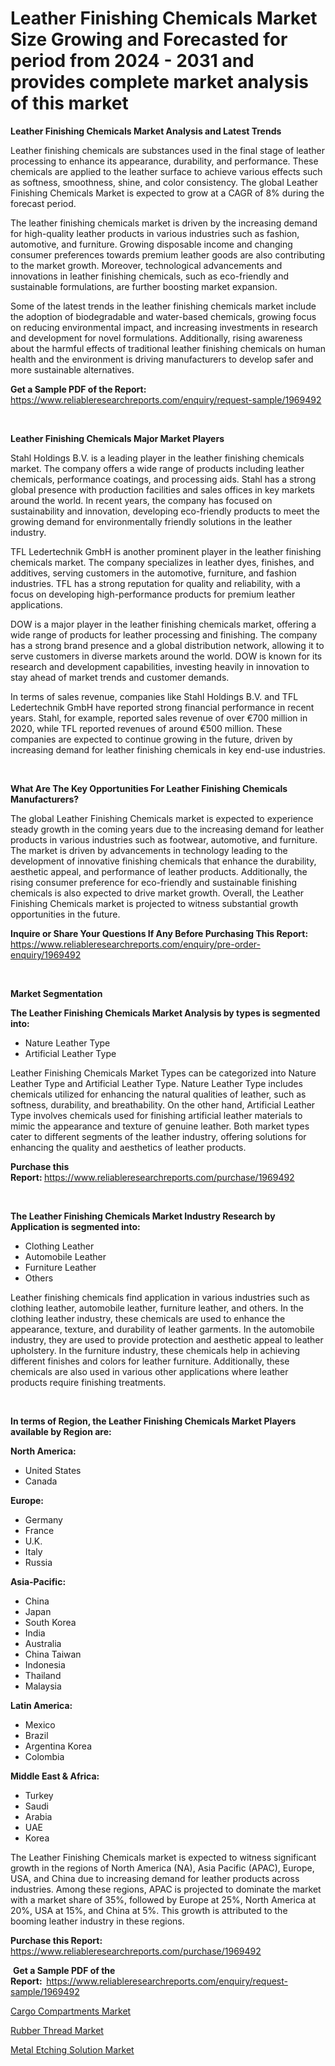 <p><h1>Leather Finishing Chemicals Market Size Growing and Forecasted for period from 2024 - 2031 and provides complete market analysis of this market</h1></p><p><strong>Leather Finishing Chemicals Market Analysis and Latest Trends</strong></p>
<p><p>Leather finishing chemicals are substances used in the final stage of leather processing to enhance its appearance, durability, and performance. These chemicals are applied to the leather surface to achieve various effects such as softness, smoothness, shine, and color consistency. The global Leather Finishing Chemicals Market is expected to grow at a CAGR of 8% during the forecast period.</p><p>The leather finishing chemicals market is driven by the increasing demand for high-quality leather products in various industries such as fashion, automotive, and furniture. Growing disposable income and changing consumer preferences towards premium leather goods are also contributing to the market growth. Moreover, technological advancements and innovations in leather finishing chemicals, such as eco-friendly and sustainable formulations, are further boosting market expansion.</p><p>Some of the latest trends in the leather finishing chemicals market include the adoption of biodegradable and water-based chemicals, growing focus on reducing environmental impact, and increasing investments in research and development for novel formulations. Additionally, rising awareness about the harmful effects of traditional leather finishing chemicals on human health and the environment is driving manufacturers to develop safer and more sustainable alternatives.</p></p>
<p><strong>Get a Sample PDF of the Report:&nbsp;</strong> <a href="https://www.reliableresearchreports.com/enquiry/request-sample/1969492">https://www.reliableresearchreports.com/enquiry/request-sample/1969492</a></p>
<p>&nbsp;</p>
<p><strong>Leather Finishing Chemicals Major Market Players</strong></p>
<p><p>Stahl Holdings B.V. is a leading player in the leather finishing chemicals market. The company offers a wide range of products including leather chemicals, performance coatings, and processing aids. Stahl has a strong global presence with production facilities and sales offices in key markets around the world. In recent years, the company has focused on sustainability and innovation, developing eco-friendly products to meet the growing demand for environmentally friendly solutions in the leather industry.</p><p>TFL Ledertechnik GmbH is another prominent player in the leather finishing chemicals market. The company specializes in leather dyes, finishes, and additives, serving customers in the automotive, furniture, and fashion industries. TFL has a strong reputation for quality and reliability, with a focus on developing high-performance products for premium leather applications.</p><p>DOW is a major player in the leather finishing chemicals market, offering a wide range of products for leather processing and finishing. The company has a strong brand presence and a global distribution network, allowing it to serve customers in diverse markets around the world. DOW is known for its research and development capabilities, investing heavily in innovation to stay ahead of market trends and customer demands.</p><p>In terms of sales revenue, companies like Stahl Holdings B.V. and TFL Ledertechnik GmbH have reported strong financial performance in recent years. Stahl, for example, reported sales revenue of over €700 million in 2020, while TFL reported revenues of around €500 million. These companies are expected to continue growing in the future, driven by increasing demand for leather finishing chemicals in key end-use industries.</p></p>
<p>&nbsp;</p>
<p><strong>What Are The Key Opportunities For Leather Finishing Chemicals Manufacturers?</strong></p>
<p><p>The global Leather Finishing Chemicals market is expected to experience steady growth in the coming years due to the increasing demand for leather products in various industries such as footwear, automotive, and furniture. The market is driven by advancements in technology leading to the development of innovative finishing chemicals that enhance the durability, aesthetic appeal, and performance of leather products. Additionally, the rising consumer preference for eco-friendly and sustainable finishing chemicals is also expected to drive market growth. Overall, the Leather Finishing Chemicals market is projected to witness substantial growth opportunities in the future.</p></p>
<p><strong>Inquire or Share Your Questions If Any Before Purchasing This Report:</strong> <a href="https://www.reliableresearchreports.com/enquiry/pre-order-enquiry/1969492">https://www.reliableresearchreports.com/enquiry/pre-order-enquiry/1969492</a></p>
<p>&nbsp;</p>
<p><strong>Market Segmentation</strong></p>
<p><strong>The Leather Finishing Chemicals Market Analysis by types is segmented into:</strong></p>
<p><ul><li>Nature Leather Type</li><li>Artificial Leather Type</li></ul></p>
<p><p>Leather Finishing Chemicals Market Types can be categorized into Nature Leather Type and Artificial Leather Type. Nature Leather Type includes chemicals utilized for enhancing the natural qualities of leather, such as softness, durability, and breathability. On the other hand, Artificial Leather Type involves chemicals used for finishing artificial leather materials to mimic the appearance and texture of genuine leather. Both market types cater to different segments of the leather industry, offering solutions for enhancing the quality and aesthetics of leather products.</p></p>
<p><strong>Purchase this Report:&nbsp;</strong><a href="https://www.reliableresearchreports.com/purchase/1969492">https://www.reliableresearchreports.com/purchase/1969492</a></p>
<p>&nbsp;</p>
<p><strong>The Leather Finishing Chemicals Market Industry Research by Application is segmented into:</strong></p>
<p><ul><li>Clothing Leather</li><li>Automobile Leather</li><li>Furniture Leather</li><li>Others</li></ul></p>
<p><p>Leather finishing chemicals find application in various industries such as clothing leather, automobile leather, furniture leather, and others. In the clothing leather industry, these chemicals are used to enhance the appearance, texture, and durability of leather garments. In the automobile industry, they are used to provide protection and aesthetic appeal to leather upholstery. In the furniture industry, these chemicals help in achieving different finishes and colors for leather furniture. Additionally, these chemicals are also used in various other applications where leather products require finishing treatments.</p></p>
<p>&nbsp;</p>
<p><strong>In terms of Region, the Leather Finishing Chemicals Market Players available by Region are:</strong></p>
<p>
    <p> <strong> North America: </strong>
        <ul>
            <li>United States</li>
            <li>Canada</li>
        </ul>
        </p> 
    <p> <strong> Europe: </strong>
        <ul>
            <li>Germany</li>
            <li>France</li>
            <li>U.K.</li>
            <li>Italy</li>
            <li>Russia</li>
        </ul>
        </p> 
    <p> <strong> Asia-Pacific: </strong>
        <ul>
            <li>China</li>
            <li>Japan</li>
            <li>South Korea</li>
            <li>India</li>
            <li>Australia</li>
            <li>China Taiwan</li>
            <li>Indonesia</li>
            <li>Thailand</li>
            <li>Malaysia</li>
        </ul>
        </p> 
    <p> <strong> Latin America: </strong>
        <ul>
            <li>Mexico</li>
            <li>Brazil</li>
            <li>Argentina Korea</li>
            <li>Colombia</li>
        </ul>
        </p> 
    <p> <strong> Middle East & Africa: </strong>
        <ul>
            <li>Turkey</li>
            <li>Saudi</li>
            <li>Arabia</li>
            <li>UAE</li>
            <li>Korea</li>
        </ul>
    </p>
    </p>
<p><p>The Leather Finishing Chemicals market is expected to witness significant growth in the regions of North America (NA), Asia Pacific (APAC), Europe, USA, and China due to increasing demand for leather products across industries. Among these regions, APAC is projected to dominate the market with a market share of 35%, followed by Europe at 25%, North America at 20%, USA at 15%, and China at 5%. This growth is attributed to the booming leather industry in these regions.</p></p>
<p><strong>Purchase this Report: </strong><a href="https://www.reliableresearchreports.com/purchase/1969492">https://www.reliableresearchreports.com/purchase/1969492</a></p>
<p>&nbsp;<strong>Get a Sample PDF of the Report:&nbsp;&nbsp;</strong><a href="https://www.reliableresearchreports.com/enquiry/request-sample/1969492">https://www.reliableresearchreports.com/enquiry/request-sample/1969492</a></p>
<p><strong></strong></p>
<p><p><a href="https://github.com/changoleonlaverguenzanoexiste/Market-Research-Report-List-2/blob/main/cargo-compartments-market.md">Cargo Compartments Market</a></p><p><a href="https://github.com/danielneavesallisons03mba/Market-Research-Report-List-1/blob/main/rubber-thread-market.md">Rubber Thread Market</a></p><p><a href="https://github.com/dimitrishawkinswaynenp91rgz/Market-Research-Report-List-1/blob/main/metal-etching-solution-market.md">Metal Etching Solution Market</a></p></p>